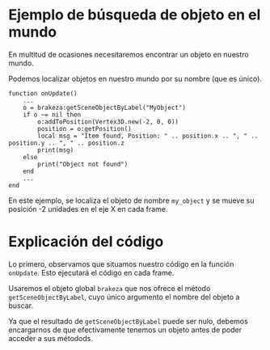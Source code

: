 # Ejemplo de búsqueda de objeto en el mundo

En multitud de ocasiones necesitaremos encontrar un objeto en nuestro mundo.

Podemos localizar objetos en nuestro mundo por su nombre (que es único).

```
function onUpdate()
    ...
	o = brakeza:getSceneObjectByLabel("MyObject")
	if o ~= nil then
	    o:addToPosition(Vertex3D.new(-2, 0, 0))
	    position = o:getPosition()
	    local msg = "Item found, Position: " .. position.x .. ", " .. position.y .. ", " .. position.z
        print(msg)
    else
        print("Object not found")
	end
    ...
end
```

En este ejemplo, se localiza el objeto de nombre `my_object` y se mueve su posición -2 unidades en el eje X en cada frame.


# Explicación del código

Lo primero, observamos que situamos nuestro código en la función `onUpdate`. Esto ejecutará el código en cada frame.

Usaremos el objeto global `brakeza` que nos ofrece el método `getSceneObjectByLabel`, cuyo único argumento el nombre del objeto a buscar.

Ya que el resultado de `getSceneObjectByLabel` puede ser nulo, debemos encargarnos de que efectivamente tenemos un objeto antes de poder acceder a sus métodods.